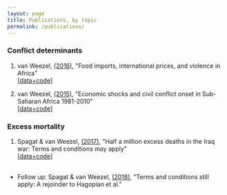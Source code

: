```yaml
---
layout: page
title: Publications, by topic
permalink: /publications/
---
```

### Conflict determinants
1. van Weezel, [(2016)]((https://doi.org/10.1093/oep/gpw015)), "Food imports, international prices, and violence in Africa"<br> 
[[data+code](https://github.com/CommonEconomist/publications/tree/master/OEP_2016)]

2. van Weezel, [(2015)](http://www.tandfonline.com/doi/full/10.1080/10242694.2014.887489), "Economic shocks and civil conflict onset in Sub-Saharan Africa 1981-2010"<br>
[[data+code](https://github.com/CommonEconomist/publications/tree/master/DPE_2015)]

### Excess mortality

1. Spagat & van Weezel, [(2017)](http://journals.sagepub.com/doi/full/10.1177/2053168017732642), "Half a million excess deaths in the Iraq war: Terms and conditions may apply"<br>
[[data+code](https://github.com/CommonEconomist/publications/tree/master/RAP_2017)] <br><br>
- Follow up: Spagat & van Weezel, [(2018)](http://journals.sagepub.com/doi/full/10.1177/2053168018757858), "Terms and conditions still apply: A rejoinder to Hagopian et al."
